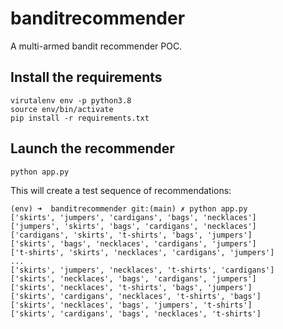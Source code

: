 # banditrecommender
A multi-armed bandit recommender POC.


## Install the requirements

```
virutalenv env -p python3.8
source env/bin/activate
pip install -r requirements.txt 
```

## Launch the recommender

```
python app.py
```

This will create a test sequence of recommendations:

```buildoutcfg
(env) ➜  banditrecommender git:(main) ✗ python app.py
['skirts', 'jumpers', 'cardigans', 'bags', 'necklaces']
['jumpers', 'skirts', 'bags', 'cardigans', 'necklaces']
['cardigans', 'skirts', 't-shirts', 'bags', 'jumpers']
['skirts', 'bags', 'necklaces', 'cardigans', 'jumpers']
['t-shirts', 'skirts', 'necklaces', 'cardigans', 'jumpers']
...
['skirts', 'jumpers', 'necklaces', 't-shirts', 'cardigans']
['skirts', 'necklaces', 'bags', 'cardigans', 'jumpers']
['skirts', 'necklaces', 't-shirts', 'bags', 'jumpers']
['skirts', 'cardigans', 'necklaces', 't-shirts', 'bags']
['skirts', 'necklaces', 'bags', 'jumpers', 't-shirts']
['skirts', 'cardigans', 'bags', 'necklaces', 't-shirts']
```
